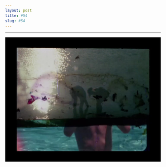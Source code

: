 ```yaml
---
layout: post
title: #54
slug: #54
---
```

---
<p class="description" style="text-align: center;">
<img src="/assets/danilo-luna-archives-16.jpg" />
  <br>
  <br>
